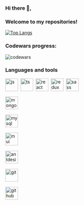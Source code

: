 ### Hi there 👋,   

### Welcome to my repositories!

[![Top Langs](https://github-readme-stats.vercel.app/api/top-langs/?username=Annazio&layout=compact)](https://github.com/Annazio/github-readme-stats)

### Codewars progress:
![codewars](https://www.codewars.com/users/Annazio/badges/small)

### Languages and tools
<img src="https://cdn.jsdelivr.net/gh/devicons/devicon@latest/icons/javascript/javascript-original.svg" title="js" width="40" height="40"/>&nbsp;    <img src="https://cdn.jsdelivr.net/gh/devicons/devicon@latest/icons/typescript/typescript-original.svg" title="ts" width="40" height="40"/>&nbsp;    <img src="https://cdn.jsdelivr.net/gh/devicons/devicon@latest/icons/react/react-original.svg" title="react" width="40" height="40"/>&nbsp;    <img src="https://cdn.jsdelivr.net/gh/devicons/devicon@latest/icons/redux/redux-original.svg" title="redux" width="40" height="40"/>&nbsp;    <img src="https://cdn.jsdelivr.net/gh/devicons/devicon@latest/icons/sass/sass-original.svg" title="sass" width="40" height="40"/>&nbsp;

<img src="https://cdn.jsdelivr.net/gh/devicons/devicon@latest/icons/mongodb/mongodb-original-wordmark.svg" title="mongodb" width="40" height="40"/>&nbsp;

<img src="https://cdn.jsdelivr.net/gh/devicons/devicon@latest/icons/mysql/mysql-original-wordmark.svg" title="mysql" width="40" height="40"/>&nbsp;

<img src="https://cdn.jsdelivr.net/gh/devicons/devicon@latest/icons/materialui/materialui-original.svg" title="mui" width="40" height="40"/>&nbsp;

<img src="https://cdn.jsdelivr.net/gh/devicons/devicon@latest/icons/antdesign/antdesign-original-wordmark.svg" title="antdesign" width="40" height="40"/>&nbsp;

<img src="https://cdn.jsdelivr.net/gh/devicons/devicon@latest/icons/git/git-original-wordmark.svg" title="git" width="40" height="40"/>&nbsp;

<img src="https://cdn.jsdelivr.net/gh/devicons/devicon@latest/icons/github/github-original-wordmark.svg" title="github" width="40" height="40"/>&nbsp;
          
          
    
          
          
          
          
          
          

<!--
**Annazio/Annazio** is a ✨ _special_ ✨ repository because its `README.md` (this file) appears on your GitHub profile.

Here are some ideas to get you started:

- 🔭 I’m currently working on ...
- 🌱 I’m currently learning ...
- 👯 I’m looking to collaborate on ...
- 🤔 I’m looking for help with ...
- 💬 Ask me about ...
- 📫 How to reach me: ...
- 😄 Pronouns: ...
- ⚡ Fun fact: ...
-->



